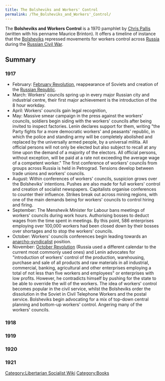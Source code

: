 ```yaml
---
title: The Bolsheviks and Workers' Control
permalink: /The_Bolsheviks_and_Workers'_Control/
---
```


The **Bolsheviks and Workers Control** is a 1970 pamphlet by [Chris
Pallis](Chris_Pallis.md "wikilink") (written with his penname Maurice
Brinton). It offers a timeline of instance that the
[Bolsheviks](Bolsheviks.md "wikilink") repressed movements for workers
control across [Russia](Russia.md "wikilink") during the [Russian Civil
War](Russian_Civil_War.md "wikilink").

## Summary

### 1917

- February: [February
  Revolution](February_Revolution_(Russia).md "wikilink"), reappearance of
  Soviets and creation of the [Russian
  Republic](Russian_Republic_(1917).md "wikilink").
- March: Workers' councils spring up in every major Russian city and
  industrial centre, their first major achievement is the introduction
  of the 8 hour workday.
- April: Workers' councils gain legal recognition,
- May: Massive smear campaign in the press against the workers'
  councils, soldiers begin siding with the workers' councils after being
  invited to inspect factories. Lenin declares support for them, writing
  "the Party fights for a more democratic workers' and peasants'
  republic, in which the police and standing army will be completely
  abolished and replaced by the universally armed people, by a universal
  militia. All official persons will not only be elected but also
  subject to recall at any time upon the demand of a majority of the
  electors. All official persons, without exception, will be paid at a
  rate not exceeding the average wage of a competent worker." The first
  conference of workers' councils from groups across Russia is held in
  Petrograd. Tensions develop between trade unions and workers'
  councils.
- August: Within conferences of workers' councils, suspicion grows over
  the Bolsheviks' intentions. Pushes are also made for full workers'
  control and creation of socialist newspapers. Capitalists organise
  conferences to counter their influence. Strikes break out across
  mining regions, with one of the main demands being for workers'
  councils to control hiring and firing.
- September: The Menshevik Minister for Labour bans meetings of workers'
  councils during work hours. Authorising bosses to deduct wages from
  the time spent in meetings. By this point, 586 enterprises employing
  over 100,000 workers had been closed down by their bosses over
  shortages and to stop the workers' councils.
- October: Workers' councils conferences begin leading towards an
  [anarcho-syndicalist](Anarcho-Syndicalism.md "wikilink") position.
- November: [October Revolution](October_Revolution_(Russia).md "wikilink")
  (Russia used a different calendar to the current most commonly used
  ones) and Lenin advocates for "introduction of workers' control of the
  production, warehousing, purchase and sale of all products and raw
  materials in all industrial, commercial, banking, agricultural and
  other enterprises employing a total of not less than five workers and
  employees" or enterprises with low profits. However, he contradicts
  himself by pushing for the state to be able to override the will of
  the workers. The idea of workers' control becomes popular in the civil
  service, whilst the Bolsheviks order the dissolution in the Soviet in
  Civil Telephone Workers and the postal service. Bolsheviks begin
  advocating for a mix of top-down central planning and bottom-up
  workers' control. Angering many of the workers' councils.

### 1918

### 1919

### 1920

### 1921

[Category:Libertarian Socialist
Wiki](Category:Libertarian_Socialist_Wiki.md "wikilink")
[Category:Books](Category:Books.md "wikilink")